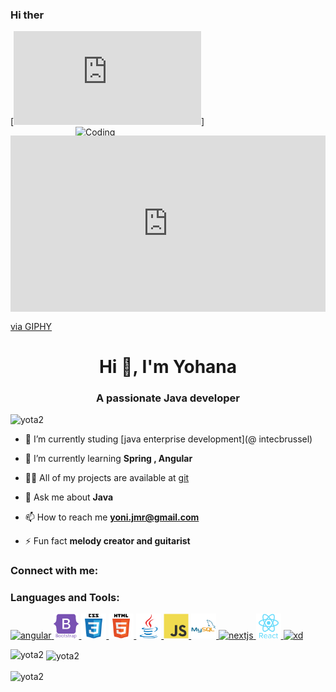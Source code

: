 ### Hi ther
[![MasterHead](https://www.freepik.com/free-vector/java-developer-smartphone-software-javascript-coding-writing-application-css-programming-html-source-code-tampering-mobile-program-vector-isolated-concept-metaphor-illustration_11668330.htm#query=java&position=0&from_view=keyword)]
<img align="right" alt="Coding" width="400" src="https://medium.com/swlh/what-is-dx-developer-experience-401a0e44a9d9">
<div style="width:100%;height:0;padding-bottom:56%;position:relative;"><iframe src="https://giphy.com/embed/13HgwGsXF0aiGY" width="100%" height="100%" style="position:absolute" frameBorder="0" class="giphy-embed" allowFullScreen></iframe></div><p><a href="https://giphy.com/gifs/13HgwGsXF0aiGY">via GIPHY</a></p>

<h1 align="center">Hi 👋, I'm Yohana</h1>
<h3 align="center">A passionate Java developer</h3>

<p align="left"> <img src="https://komarev.com/ghpvc/?username=yota2&label=Profile%20views&color=0e75b6&style=flat" alt="yota2" /> </p>

- 🔭 I’m currently studing [java enterprise development](@ intecbrussel)

- 🌱 I’m currently learning **Spring , Angular**

- 👨‍💻 All of my projects are available at [git](git)

- 💬 Ask me about **Java**

- 📫 How to reach me **yoni.jmr@gmail.com**

- ⚡ Fun fact **melody creator and guitarist**

<h3 align="left">Connect with me:</h3>
<p align="left">
<a href="https://linkedin.com/in/www.linkedin.com/in/yohana-astatke" target="blank"></a>
</p>

<h3 align="left">Languages and Tools:</h3>
<p align="left"> <a href="https://angular.io" target="_blank" rel="noreferrer"> <img src="https://angular.io/assets/images/logos/angular/angular.svg" alt="angular" width="40" height="40"/> </a> <a href="https://getbootstrap.com" target="_blank" rel="noreferrer"> <img src="https://raw.githubusercontent.com/devicons/devicon/master/icons/bootstrap/bootstrap-plain-wordmark.svg" alt="bootstrap" width="40" height="40"/> </a> <a href="https://www.w3schools.com/css/" target="_blank" rel="noreferrer"> <img src="https://raw.githubusercontent.com/devicons/devicon/master/icons/css3/css3-original-wordmark.svg" alt="css3" width="40" height="40"/> </a> <a href="https://www.w3.org/html/" target="_blank" rel="noreferrer"> <img src="https://raw.githubusercontent.com/devicons/devicon/master/icons/html5/html5-original-wordmark.svg" alt="html5" width="40" height="40"/> </a> <a href="https://www.java.com" target="_blank" rel="noreferrer"> <img src="https://raw.githubusercontent.com/devicons/devicon/master/icons/java/java-original.svg" alt="java" width="40" height="40"/> </a> <a href="https://developer.mozilla.org/en-US/docs/Web/JavaScript" target="_blank" rel="noreferrer"> <img src="https://raw.githubusercontent.com/devicons/devicon/master/icons/javascript/javascript-original.svg" alt="javascript" width="40" height="40"/> </a> <a href="https://www.mysql.com/" target="_blank" rel="noreferrer"> <img src="https://raw.githubusercontent.com/devicons/devicon/master/icons/mysql/mysql-original-wordmark.svg" alt="mysql" width="40" height="40"/> </a> <a href="https://nextjs.org/" target="_blank" rel="noreferrer"> <img src="https://cdn.worldvectorlogo.com/logos/nextjs-2.svg" alt="nextjs" width="40" height="40"/> </a> <a href="https://reactjs.org/" target="_blank" rel="noreferrer"> <img src="https://raw.githubusercontent.com/devicons/devicon/master/icons/react/react-original-wordmark.svg" alt="react" width="40" height="40"/> </a> <a href="https://www.adobe.com/products/xd.html" target="_blank" rel="noreferrer"> <img src="https://cdn.worldvectorlogo.com/logos/adobe-xd.svg" alt="xd" width="40" height="40"/> </a> </p>

<p><img align="left" src="https://github-readme-stats.vercel.app/api/top-langs?username=yota2&show_icons=true&locale=en&layout=compact" alt="yota2" /></p>

<p>&nbsp;<img align="center" src="https://github-readme-stats.vercel.app/api?username=yota2&show_icons=true&locale=en" alt="yota2" /></p>

<p><img align="center" src="https://github-readme-streak-stats.herokuapp.com/?user=yota2&" alt="yota2" /></p>
